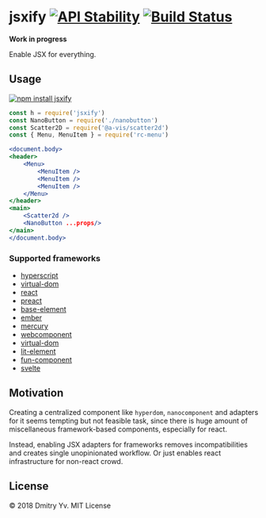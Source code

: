 # jsxify [![API Stability](https://img.shields.io/badge/stability-experimental-red.svg?style=flat-square)](https://nodejs.org/api/documentation.html#documentation_stability_index) [![Build Status](https://img.shields.io/travis/dy/jsxify.svg?style=flat-square)](https://travis-ci.org/dy/jsxify/)

**Work in progress**

Enable JSX for everything.

## Usage

[![npm install jsxify](https://nodei.co/npm/jsxify.png?mini=true)](https://npmjs.org/package/jsxify/)

```jsx
const h = require('jsxify')
const NanoButton = require('./nanobutton')
const Scatter2D = require('@a-vis/scatter2d')
const { Menu, MenuItem } = require('rc-menu')

<document.body>
<header>
	<Menu>
		<MenuItem />
		<MenuItem />
		<MenuItem />
	</Menu>
</header>
<main>
	<Scatter2d />
	<NanoButton ...props/>
</main>
</document.body>
```

### Supported frameworks

<!-- * [hyperx](https://www.npmjs.com/package/hyperx) -->
* [hyperscript](https://www.npmjs.com/package/hyperscript)
* [virtual-dom](https://www.npmjs.com/package/virtual-dom)
* [react](https://www.npmjs.com/package/react)
* [preact](https://www.npmjs.com/package/preact)
* [base-element](https://www.npmjs.com/package/base-element)
* [ember](https://www.npmjs.com/package/ember)
* [mercury](https://www.npmjs.com/package/mercury)
* [webcomponent](https://www.npmjs.com/package/webcomponent)
* [virtual-dom](https://www.npmjs.com/package/virtual-dom)
* [lit-element](https://github.com/Polymer/lit-element)
* [fun-component](https://github.com/tornqvist/fun-component)
* [svelte](https://github.com/sveltejs/svelte)



## Motivation

Creating a centralized component like `hyperdom`, `nanocomponent` and adapters for it seems tempting but not feasible task, since there is huge amount of miscellaneous framework-based components, especially for react.

Instead, enabling JSX adapters for frameworks removes incompatibilities and creates single unopinionated workflow. Or just enables react infrastructure for non-react crowd.


## License

© 2018 Dmitry Yv. MIT License
